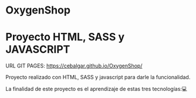 # OxygenShop
# Proyecto HTML, SASS y JAVASCRIPT
URL GIT PAGES: https://cebalgar.github.io/OxygenShop/

Proyecto realizado con HTML, SASS y javascript para darle la funcionalidad.

La finalidad de este proyecto es el aprendizaje de estas tres tecnologías:💻


